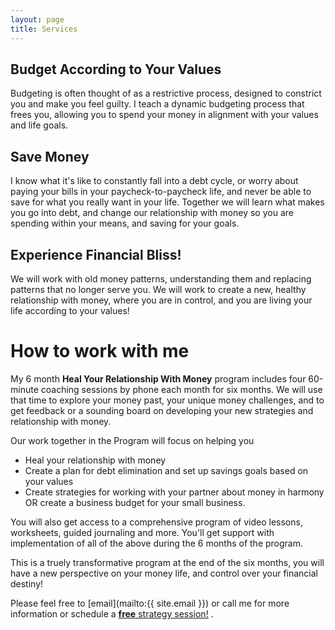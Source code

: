 ```yaml
---
layout: page
title: Services
---
```


## Budget According to Your Values
Budgeting is often thought of as a restrictive process, designed to constrict you and make you feel guilty. I teach a dynamic budgeting process that frees you, allowing you to spend your money in alignment with your values and life goals.

## Save Money
I know what it's like to constantly fall into a debt cycle, or worry about paying your bills in your paycheck-to-paycheck life, and never be able to save for what you really want in your life. Together we will learn what makes you go into debt, and change our relationship with money so you are spending within your means, and saving for your goals.

## Experience Financial Bliss!
We will work with old money patterns, understanding them and replacing patterns that no longer serve you. We will work to create a new, healthy relationship with money, where you are in control, and you are living your life according to your values!

# How to work with me
My 6 month <b>Heal Your Relationship With Money</b> program includes four 60-minute coaching sessions by phone each month for six months. We will use that time to explore your money past, your unique money challenges, and to get feedback or a sounding board on developing your new strategies and relationship with money.

Our work together in the Program will focus on helping you 
- Heal your relationship with money
- Create a plan for debt elimination and set up savings goals based on your values
- Create strategies for working with your partner about money in harmony OR create a business budget for your small business. 

You will also get access to a comprehensive program of video lessons, worksheets, guided journaling and more. You'll get support with implementation of all of the above during the 6 months of the program.

This is a truely transformative program at the end of the six months, you will have a new perspective on your money life, and control over your financial destiny!


Please feel free to [email](mailto:{{ site.email }}) or call me for more information or schedule a 
      <!-- Calendly link widget begin -->
      <link href="https://assets.calendly.com/assets/external/widget.css" rel="stylesheet">
      <script src="https://assets.calendly.com/assets/external/widget.js" type="text/javascript"></script>
      <a class="" href="" onclick="Calendly.showPopupWidget('https://calendly.com/ceciliacase/initialconsult');return false;"><b>free</b> strategy session!</a>
      <!-- Calendly link widget end -->. 